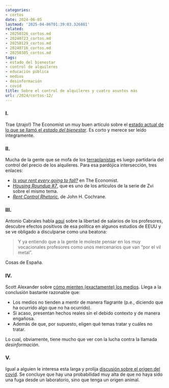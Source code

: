 ```yaml
---
categories:
- cortos
date: 2024-06-05
lastmod: '2025-04-06T01:39:03.326881'
related:
- 20250326_cortos.md
- 20240723_cortos.md
- 20250129_cortos.md
- 20240716_cortos.md
- 20250305_cortos.md
tags:
- estado del bienestar
- control de alquileres
- educación pública
- medios
- desinformación
- covid
title: Sobre el control de alquileres y cuatro asuntos más
url: /2024/cortos-12/
---
```


### I.

Trae (¡trajo!) The Economist un muy buen artículo sobre el [estado actual de lo que se llamó el _estado del bienestar_](https://www.economist.com/britain/2022/11/10/the-night-watchman-welfare-state). Es corto y merece ser leído íntegramente.

### II.

Mucha de la gente que se mofa de los [terraplanistas](/2023/entendiendo-terraplanistas/) es luego partidaria del control del precio de los alquileres. Para esa pardójica intersección, tres enlaces:

- [_Is your rent every going to fall?_](https://www.economist.com/international/2024/05/29/is-your-rent-ever-going-to-fall) en The Economist.
- [_Housing Roundup #7_](https://thezvi.wordpress.com/2024/03/04/housing-roundup-7/), que es uno de los artículos de la serie de Zvi sobre el mismo tema.
- [_Rent Control Rhetoric_](https://www.grumpy-economist.com/p/rent-control-rhetoric), de John H. Cochrane.


### III.

Antonio Cabrales habla
[aquí](https://nadaesgratis.es/cabrales/que-efectos-podria-tener-la-libertad-salarial-de-profesores-de-primaria-y-secundaria-publica)
sobre la libertad de salarios de los profesores, descubre efectos positivos de esa política en algunos estudios de EEUU y se ve obligado a disculparse como una beatona:

> Y ya entiendo que a la gente le moleste pensar en los muy vocacionales profesores como unos mercenarios que van “por el vil metal”.

Cosas de España.

### IV.

Scott Alexander sobre [cómo mienten (exactamente) los medios](https://www.astralcodexten.com/p/sorry-i-still-think-i-am-right-about?publication_id=89120&post_id=93503526&isFreemail=true&triedRedirect=true). Llega a la conclusión bastante razonable que:

- Los medios no tienden a mentir de manera flagrante (p.e., diciendo que ha ocurrido algo que no ha ocurrido).
- Si acaso, presentan hechos reales sin el debido contexto y de manera engañosa.
- Además de que, por supuesto, eligen qué temas tratar y cuáles no tratar.

Lo cual, obviamente, tiene mucho que ver con la lucha contra la llamada _desinformación_.


### V.

Igual a alguien le interesa esta larga y prolija [discusión sobre el origen del covid](https://www.astralcodexten.com/p/practically-a-book-review-rootclaim). Se concluye que hay una probabilidad muy alta de que no haya sido una fuga desde un laboratorio, sino que tenga un origen animal.